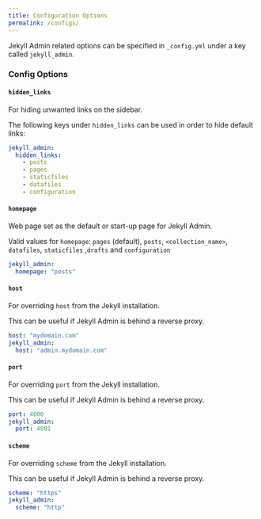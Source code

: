 ```yaml
---
title: Configuration Options
permalink: /configs/
---
```


Jekyll Admin related options can be specified in `_config.yml`
under a key called `jekyll_admin`.

### Config Options

#### `hidden_links`

For hiding unwanted links on the sidebar.

The following keys under `hidden_links` can be used in order to hide default links:

```yaml
jekyll_admin:
  hidden_links:
    - posts
    - pages
    - staticfiles
    - datafiles
    - configuration
```

#### `homepage`

Web page set as the default or start-up page for Jekyll Admin.

Valid values for `homepage`: `pages` (default), `posts`, `<collection_name>`,
`datafiles`, `staticfiles` ,`drafts` and `configuration`

```yaml
jekyll_admin:
  homepage: "posts"
```

#### `host`

For overriding `host` from the Jekyll installation.

This can be useful if Jekyll Admin is behind a reverse proxy.

```yaml
host: "mydomain.com"
jekyll_admin:
  host: "admin.mydomain.com"
```

#### `port`

For overriding `port` from the Jekyll installation.

This can be useful if Jekyll Admin is behind a reverse proxy.

```yaml
port: 4000
jekyll_admin:
  port: 4001
```

#### `scheme`

For overriding `scheme` from the Jekyll installation.

This can be useful if Jekyll Admin is behind a reverse proxy.

```yaml
scheme: "https"
jekyll_admin:
  scheme: "http"
```
